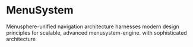# MenuSystem
Menusphere-unified navigation architecture harnesses modern design principles for scalable, advanced menusystem-engine. with sophisticated architecture
